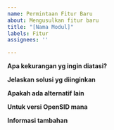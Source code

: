 ```yaml
---
name: Permintaan Fitur Baru
about: Mengusulkan fitur baru
title: "[Nama Modul]"
labels: Fitur
assignees: ''

---
```


**Apa kekurangan yg ingin diatasi?**
<!--
Beri keterangan singkat dan jelas mengapa fitur ini diperlukan. 
-->


**Jelaskan solusi yg diinginkan**
<!--
Beri keterangan singkat dan jelas mengenai fitur yg diinginkan.
Beri acuan peraturan yg mendasari fitur ini, kalau ada.
Lampirkan contoh laporan dan tampakan layar yg diinginkan. 
-->



**Apakah ada alternatif lain**
<!--
Beri keterangan singkat dan jelas solusi lain yg telah anda pertimbangkan untuk kebutuhan ini.
-->




**Untuk versi OpenSID mana**
<!--
Fitur ini diusulkan untuk versi Rilis Umum (mis. v21.03) atau Rilis Premium (mis v21.03-premium) yg mana?
-->



**Informasi tambahan**
<!--
Beri informasi lainnya yg dapat membantu menjelaskan permintaan ini.
-->
